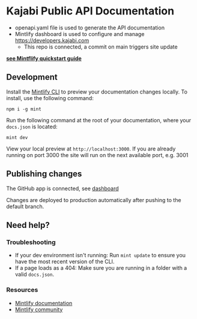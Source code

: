 # Kajabi Public API Documentation

- openapi.yaml file is used to generate the API documentation
- Mintlify dashboard is used to configure and manage https://developers.kajabi.com
  - This repo is connected, a commit on main triggers site update

**[see Mintflify quickstart guide](https://starter.mintlify.com/quickstart)**

## Development

Install the [Mintlify CLI](https://www.npmjs.com/package/mint) to preview your documentation changes locally. To install, use the following command:

```
npm i -g mint
```

Run the following command at the root of your documentation, where your `docs.json` is located:

```
mint dev
```

View your local preview at `http://localhost:3000`. If you are already running on port 3000 the site will run on the next available port, e.g. 3001

## Publishing changes

The GitHub app is connected, see [dashboard](https://dashboard.mintlify.com/settings/organization/github-app) 

Changes are deployed to production automatically after pushing to the default branch.

## Need help?

### Troubleshooting

- If your dev environment isn't running: Run `mint update` to ensure you have the most recent version of the CLI.
- If a page loads as a 404: Make sure you are running in a folder with a valid `docs.json`.

### Resources
- [Mintlify documentation](https://mintlify.com/docs)
- [Mintlify community](https://mintlify.com/community)
